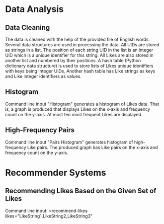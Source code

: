 # Data Analysis
## Data Cleaning 

The data is cleaned with the help of the provided file of English words. Several data structures are used in processing 
the data. All UIDs are stored as strings in a list. The position of each string UID in the list is an integer UID which is a unique identifier for this string. All Likes are also stored in another list and numbered by their positions. A hash table (Python dictionary data structure) is used to store lists of Likes unique identifiers with keys being integer UIDs. Another hash table has Like strings as keys and Like integer identifiers as values.

## Histogram

Command line input "Histogram" generates a histogram of Likes data. That is, a graph is produced that displays Likes on the x-axis and frequency count on the y-axis. At most ten most frequent Likes are displayed.

## High-Frequency Pairs

Command line input "Pairs Histogram" generates histogram of high-frequency Like pairs. The produced graph has Like pairs on the x-axis and frequency count on the y-axis.

# Recommender Systems
## Recommending Likes Based on the Given Set of Likes

Command line input:
      >recommend-likes likes="LikeString1,LikeString2,LikeString3"


